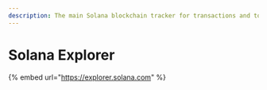 ```yaml
---
description: The main Solana blockchain tracker for transactions and tokens.
---
```


# Solana Explorer

{% embed url="https://explorer.solana.com" %}



